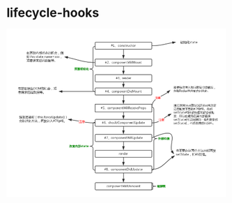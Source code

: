 # lifecycle-hooks

![声明周期](https://github.com/aaayang/lifecycle-hooks/raw/master/src/common/img/life.png)
